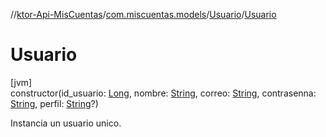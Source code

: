 //[ktor-Api-MisCuentas](../../../index.md)/[com.miscuentas.models](../index.md)/[Usuario](index.md)/[Usuario](-usuario.md)

# Usuario

[jvm]\
constructor(id_usuario: [Long](https://kotlinlang.org/api/latest/jvm/stdlib/kotlin/-long/index.html), nombre: [String](https://kotlinlang.org/api/latest/jvm/stdlib/kotlin/-string/index.html), correo: [String](https://kotlinlang.org/api/latest/jvm/stdlib/kotlin/-string/index.html), contrasenna: [String](https://kotlinlang.org/api/latest/jvm/stdlib/kotlin/-string/index.html), perfil: [String](https://kotlinlang.org/api/latest/jvm/stdlib/kotlin/-string/index.html)?)

Instancia un usuario unico.
